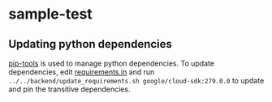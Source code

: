 # sample-test

## Updating python dependencies

[pip-tools](https://github.com/jazzband/pip-tools) is used to manage python
dependencies. To update dependencies, edit [requirements.in](requirements.in)
and run `../../backend/update_requirements.sh google/cloud-sdk:279.0.0` to
update and pin the transitive dependencies.
